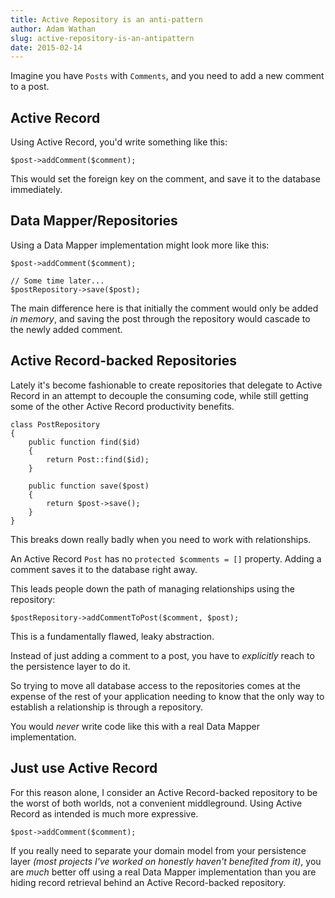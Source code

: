 ```yaml
---
title: Active Repository is an anti-pattern
author: Adam Wathan
slug: active-repository-is-an-antipattern
date: 2015-02-14
---
```


Imagine you have `Posts` with `Comments`, and you need to add a new comment to a post.

## Active Record

Using Active Record, you'd write something like this:

~~~language-php
$post->addComment($comment);
~~~

This would set the foreign key on the comment, and save it to the database immediately.

## Data Mapper/Repositories

Using a Data Mapper implementation might look more like this:

~~~language-php
$post->addComment($comment);

// Some time later...
$postRepository->save($post);
~~~

The main difference here is that initially the comment would only be added *in memory*,
and saving the post through the repository would cascade to the newly added comment.

## Active Record-backed Repositories

Lately it's become fashionable to create repositories that delegate to Active Record in an attempt to decouple the consuming code, while still getting some of the other Active Record productivity benefits.

~~~language-php
class PostRepository
{
    public function find($id)
    {
        return Post::find($id);
    }
    
    public function save($post)
    {
        return $post->save();
    }
}
~~~

This breaks down really badly when you need to work with relationships.

An Active Record `Post` has no `protected $comments = []` property.
Adding a comment saves it to the database right away.

This leads people down the path of managing relationships using the repository:

~~~language-php
$postRepository->addCommentToPost($comment, $post);
~~~

This is a fundamentally flawed, leaky abstraction.

Instead of just adding a comment to a post, you have to *explicitly* reach to the persistence layer to do it.

So trying to move all database access to the repositories comes at the expense of the rest of your application needing to know that the only way to establish a relationship is through a repository.

You would *never* write code like this with a real Data Mapper implementation.

## Just use Active Record

For this reason alone, I consider an Active Record-backed repository to be the worst of both worlds, not a convenient middleground. Using Active Record as intended is much more expressive.

~~~language-php
$post->addComment($comment);
~~~

If you really need to separate your domain model from your persistence layer *(most projects I've worked on honestly haven't benefited from it)*,
you are *much* better off using a real Data Mapper implementation than you are hiding record retrieval behind an Active Record-backed repository.

